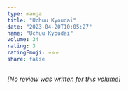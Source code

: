 ```yaml
---
type: manga
title: "Uchuu Kyoudai"
date: "2023-04-20T10:05:27"
name: "Uchuu Kyoudai"
volume: 34
rating: 3
ratingEmoji: ⭐️⭐️⭐️
share: false
---
```


*[No review was written for this volume]*
